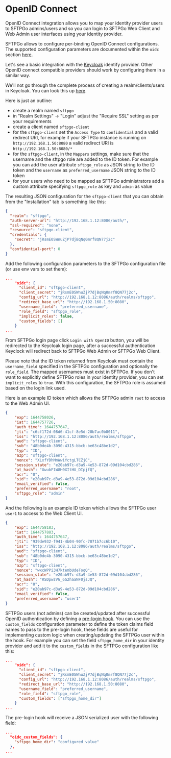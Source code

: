 # OpenID Connect

OpenID Connect integration allows you to map your identity provider users to SFTPGo admins/users and so you can login to SFTPGo Web Client and Web Admin user interfaces using your identity provider.

SFTPGo allows to configure per-binding OpenID Connect configurations. The supported configuration parameters are documented within the `oidc` section [here](./full-configuration.md).

Let's see a basic integration with the [Keycloak](https://www.keycloak.org/) identify provider. Other OpenID connect compatible providers should work by configuring them in a similar way.

We'll not go through the complete process of creating a realm/clients/users in Keycloak. You can look this up [here](https://www.keycloak.org/docs/latest/server_admin/index.html#admin-console).

Here is just an outline:

- create a realm named `sftpgo`
- in "Realm Settings" -> "Login" adjust the "Require SSL" setting as per your requirements
- create a client named `sftpgo-client`
- for the `sftpgo-client` set the `Access Type` to `confidential` and a valid redirect URI, for example if your SFTPGo instance is running on `http://192.168.1.50:8080` a valid redirect URI is `http://192.168.1.50:8080/*`
- for the `sftpgo-client`, in the `Mappers` settings, make sure that the username and the sftpgo role are added to the ID token. For example you can add the user attribute `sftpgo_role` as JSON string to the ID token and the `username` as `preferred_username` JSON string to the ID token
- for your users who need to be mapped as SFTPGo administrators add a custom attribute specifying `sftpgo_role` as key and `admin` as value

The resulting JSON configuration for the `sftpgo-client` that you can obtain from the "Installation" tab is something like this:

```json
{
  "realm": "sftpgo",
  "auth-server-url": "http://192.168.1.12:8086/auth/",
  "ssl-required": "none",
  "resource": "sftpgo-client",
  "credentials": {
    "secret": "jRsmE0SWnuZjP7djBqNq0mrf8QN77j2c"
  },
  "confidential-port": 0
}
```

Add the following configuration parameters to the SFTPGo configuration file (or use env vars to set them):

```json
...
    "oidc": {
      "client_id": "sftpgo-client",
      "client_secret": "jRsmE0SWnuZjP7djBqNq0mrf8QN77j2c",
      "config_url": "http://192.168.1.12:8086/auth/realms/sftpgo",
      "redirect_base_url": "http://192.168.1.50:8080",
      "username_field": "preferred_username",
      "role_field": "sftpgo_role",
      "implicit_roles": false,
      "custom_fields": []
    }
...
```

From SFTPGo login page click `Login with OpenID` button, you will be redirected to the Keycloak login page, after a successful authentication Keyclock will redirect back to SFTPGo Web Admin or SFTPGo Web Client.

Please note that the ID token returned from Keycloak must contain the `username_field` specified in the SFTPGo configuration and optionally the `role_field`. The mapped usernames must exist in SFTPGo.
If you don't want to explicitly define SFTPGo roles in your identity provider, you can set `implicit_roles` to `true`. With this configuration, the SFTPGo role is assumed based on the login link used.

Here is an example ID token which allows the SFTPGo admin `root` to access to the Web Admin UI.

```json
{
    "exp": 1644758026,
    "iat": 1644757726,
    "auth_time": 1644757647,
    "jti": "c6cf172d-08d6-41cf-8e5d-20b7ac0b8011",
    "iss": "http://192.168.1.12:8086/auth/realms/sftpgo",
    "aud": "sftpgo-client",
    "sub": "48b0de4b-3090-4315-bbcb-be63c48be1d2",
    "typ": "ID",
    "azp": "sftpgo-client",
    "nonce": "XLxfYDhMmWwiYctgLTCZjC",
    "session_state": "e20ab97c-d3a9-4e53-872d-09d104cbd286",
    "at_hash": "UwubF1W8H0XItHU_DIpjfQ",
    "acr": "0",
    "sid": "e20ab97c-d3a9-4e53-872d-09d104cbd286",
    "email_verified": false,
    "preferred_username": "root",
    "sftpgo_role": "admin"
}
```

And the following is an example ID token which allows the SFTPGo user `user1` to access to the Web Client UI.

```json
{
    "exp": 1644758183,
    "iat": 1644757883,
    "auth_time": 1644757647,
    "jti": "939de932-f941-4b04-90fc-7071b7cc6b10",
    "iss": "http://192.168.1.12:8086/auth/realms/sftpgo",
    "aud": "sftpgo-client",
    "sub": "48b0de4b-3090-4315-bbcb-be63c48be1d2",
    "typ": "ID",
    "azp": "sftpgo-client",
    "nonce": "wxcWPPi3H7ktembUdeToqQ",
    "session_state": "e20ab97c-d3a9-4e53-872d-09d104cbd286",
    "at_hash": "RSDpwzVG_6G2haaNF0jsJQ",
    "acr": "0",
    "sid": "e20ab97c-d3a9-4e53-872d-09d104cbd286",
    "email_verified": false,
    "preferred_username": "user1"
}
```

SFTPGo users (not admins) can be created/updated after successful OpenID authentication by defining a [pre-login hook](./dynamic-user-mod.md).
You can use the `custom_fields` configuration parameter to define the token claims field names to pass to the pre-login hook, these fields are useful for implementing custom logic when creating/updating the SFTPGo user within the hook.
For example you can set the field `sftpgo_home_dir` in your identity provider and add it to the `custom_fields` in the SFTPGo configuration like this:

```json
...
    "oidc": {
      "client_id": "sftpgo-client",
      "client_secret": "jRsmE0SWnuZjP7djBqNq0mrf8QN77j2c",
      "config_url": "http://192.168.1.12:8086/auth/realms/sftpgo",
      "redirect_base_url": "http://192.168.1.50:8080",
      "username_field": "preferred_username",
      "role_field": "sftpgo_role",
      "custom_fields": ["sftpgo_home_dir"]
    }
...
```

The pre-login hook will receive a JSON serialized user with the following field:

```json
...
  "oidc_custom_fields": {
    "sftpgo_home_dir": "configured value"
  },
...
```
